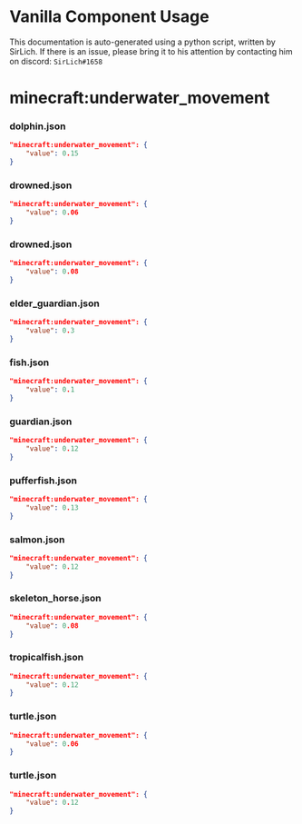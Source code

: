 # Vanilla Component Usage
This documentation is auto-generated using a python script, written by SirLich. If there is an issue, please bring it to his attention by contacting him on discord: `SirLich#1658`

# minecraft:underwater_movement
### dolphin.json
```JSON
"minecraft:underwater_movement": {
    "value": 0.15
}
```

### drowned.json
```JSON
"minecraft:underwater_movement": {
    "value": 0.06
}
```

### drowned.json
```JSON
"minecraft:underwater_movement": {
    "value": 0.08
}
```

### elder_guardian.json
```JSON
"minecraft:underwater_movement": {
    "value": 0.3
}
```

### fish.json
```JSON
"minecraft:underwater_movement": {
    "value": 0.1
}
```

### guardian.json
```JSON
"minecraft:underwater_movement": {
    "value": 0.12
}
```

### pufferfish.json
```JSON
"minecraft:underwater_movement": {
    "value": 0.13
}
```

### salmon.json
```JSON
"minecraft:underwater_movement": {
    "value": 0.12
}
```

### skeleton_horse.json
```JSON
"minecraft:underwater_movement": {
    "value": 0.08
}
```

### tropicalfish.json
```JSON
"minecraft:underwater_movement": {
    "value": 0.12
}
```

### turtle.json
```JSON
"minecraft:underwater_movement": {
    "value": 0.06
}
```

### turtle.json
```JSON
"minecraft:underwater_movement": {
    "value": 0.12
}
```

